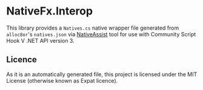 # NativeFx.Interop

This library provides a `Natives.cs` native wrapper file generated from `alloc8or`'s `natives.json` via
[NativeAssist](https://github.com/WithLithum/NativeAssist) tool
for use with Community Script Hook V .NET API version 3.

## Licence

As it is an automatically generated file, this project is licensed under the
MIT License (otherwise known as Expat licence).